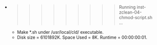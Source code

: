 * >>>>>>>>> Running inst-zclean-04-chmod-script.sh ...
  * Make *.sh under /usr/local/cld/ executable.
  * Disk size = 6101892K. Space Used = 8K. Runtime = 00:00:00:01.
